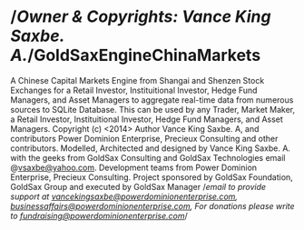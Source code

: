 /*Owner & Copyrights: Vance King Saxbe. A.*/GoldSaxEngineChinaMarkets
=========================

A Chinese Capital Markets Engine from Shangai and Shenzen Stock Exchanges for a Retail Investor, Instituitional Investor, Hedge Fund Managers, and Asset Managers to aggregate real-time data from numerous sources to SQLite Database. This can be used by any Trader, Market Maker, a Retail Investor, Instituitional Investor, Hedge Fund Managers, and Asset Managers. Copyright (c) &lt;2014> Author Vance King Saxbe. A, and contributors Power Dominion Enterprise, Precieux Consulting and other contributors. Modelled, Architected and designed by Vance King Saxbe. A. with the geeks from GoldSax Consulting and GoldSax Technologies email @vsaxbe@yahoo.com. Development teams from Power Dominion Enterprise, Precieux Consulting. Project sponsored by GoldSax Foundation, GoldSax Group and executed by GoldSax Manager
/*email to provide support at vancekingsaxbe@powerdominionenterprise.com, businessaffairs@powerdominionenterprise.com, For donations please write to fundraising@powerdominionenterprise.com*/